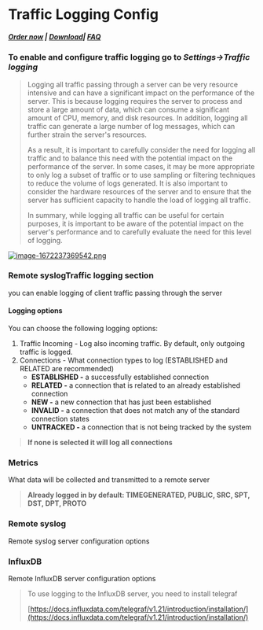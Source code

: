 # Traffic Logging Config

##### [Order now](https://panel.puqcloud.com/index.php?rp=/store/puqvpn) | [Download](https://download.puqcloud.com/cp/puqvpncp/)| [FAQ](https://faq.puqcloud.com)

### To enable and configure traffic logging go to ***Settings-&gt;Traffic logging***

>Logging all traffic passing through a server can be very resource intensive and can have a significant impact on the performance of the server. This is because logging requires the server to process and store a large amount of data, which can consume a significant amount of CPU, memory, and disk resources. In addition, logging all traffic can generate a large number of log messages, which can further strain the server's resources.  
>  
>As a result, it is important to carefully consider the need for logging all traffic and to balance this need with the potential impact on the performance of the server. In some cases, it may be more appropriate to only log a subset of traffic or to use sampling or filtering techniques to reduce the volume of logs generated. It is also important to consider the hardware resources of the server and to ensure that the server has sufficient capacity to handle the load of logging all traffic.  
>  
>In summary, while logging all traffic can be useful for certain purposes, it is important to be aware of the potential impact on the server's performance and to carefully evaluate the need for this level of logging.

[![image-1672237369542.png](https://doc.puq.info/uploads/images/gallery/2022-12/scaled-1680-/image-1672237369542.png)](https://doc.puq.info/uploads/images/gallery/2022-12/image-1672237369542.png)

### Remote syslogTraffic logging section

you can enable logging of client traffic passing through the server

#### Logging options

You can choose the following logging options:

1. Traffic Incoming - Log also incoming traffic. By default, only outgoing traffic is logged.
2. Connections - What connection types to log (ESTABLISHED and RELATED are recommended) 
    - **ESTABLISHED -** a successfully established connection
    - **RELATED -** a connection that is related to an already established connection
    - **NEW -** a new connection that has just been established
    - **INVALID -** a connection that does not match any of the standard connection states
    - **UNTRACKED -** a connection that is not being tracked by the system

>**If none is selected it will log all connections**

### Metrics

What data will be collected and transmitted to a remote server

>**Already logged in by default: TIMEGENERATED, PUBLIC, SRC, SPT, DST, DPT, PROTO**

### Remote syslog

Remote syslog server configuration options

### InfluxDB

Remote InfluxDB server configuration options

>To use logging to the InfluxDB server, you need to install telegraf  
>
>[https://docs.influxdata.com/telegraf/v1.21/introduction/installation/](https://docs.influxdata.com/telegraf/v1.21/introduction/installation/)
